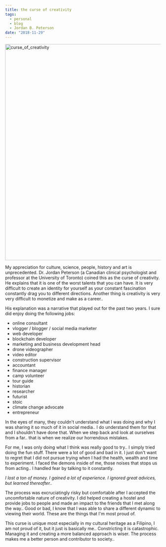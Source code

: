 ```yaml
---
title: the curse of creativity
tags:
  - personal
  - blog
  - Jordan B. Peterson
date: "2018-11-29"
---
```


<img src="https://encrypted-tbn0.gstatic.com/images?q=tbn:ANd9GcQQMUXk1aVJL-NppGQGoyLGnnjUJQ6GSkZRAwBix1eOkn3Yg5Dc" alt="curse_of_creativity" style="width: 700px">


My appreciation for culture, science, people, history and art is unprecedented. Dr. Jordan Peterson (a Canadian clinical psychologist and professor at the University of Toronto) coined this as the curse of creativity. He explains that it is one of the worst talents that you can have. It is very difficult to create an identity for yourself as your constant fascination constantly drag you to different directions. Another thing is creativity is very very difficult to monetize and make as a career..

His explanation was a narrative that played out for the past two years. I sure did enjoy doing the following jobs:

* online consultant
* vlogger / blogger / social media marketer 
* web developer
* blockchain developer
* marketing and business development head
* drone videographer
* video editor  
* construction supervisor
* accountant 
* finance manager
* camp volunteer
* tour guide  
* historian
* researcher
* futurist
* stoic
* climate change advocate
* entrepreneur

In the eyes of many, they couldn't understand what I was doing and why I was sharing it so much of it in social media.. I do understand them for that and I shouldn't have done that. When we step back and look at ourselves from a far.. that is when we realize our horrendous mistakes.

For me, I was only doing what I think was really good to try.. I simply tried doing the fun stuff. There were a lot of good and bad in it. I just don't want to regret that I did not pursue trying when I had the health, wealth and time to experiment. I faced the demons inside of me, those noises that stops us from acting.. I handled fear by talking to it constantly. 

*I lost a ton of money. I gained a lot of experience. I ignored great advices, but learned thereafter..*

The process was excruciatingly risky but comfortable after I accepted the uncomfortable nature of creativity. I did helped creating a hostel and provide jobs to people and made an impact to the friends that I met along the way.. Good or bad, I know that I was able to share a different dynamic to viewing their world. These are the things that I'm most proud of.

This curse is unique most especially in my cultural heritage as a Filipino, I am not proud of it, but it just is basically me.. Constricting it is catastrophic. Managing it and creating a more balanced approach is wiser. The process makes me a better person and contributor to society.. 
